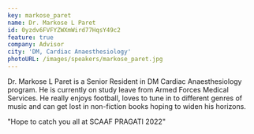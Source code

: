 ```yaml
---
key: markose_paret
name: Dr. Markose L Paret
id: 0yzdv6FVFYZWXmWird77HqsY49c2
feature: true
company: Advisor
city: 'DM, Cardiac Anaesthesiology'
photoURL: /images/speakers/markose_paret.jpg
---
```


Dr. Markose L Paret is a Senior Resident in DM Cardiac Anaesthesiology program. He is currently on study leave from Armed Forces Medical Services. He really enjoys football, loves to tune in to different genres of music and can get lost in non-fiction books hoping to widen his horizons. 

"Hope to catch you all at SCAAF PRAGATI 2022"

